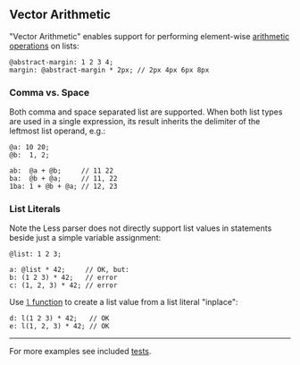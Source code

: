 
## Vector Arithmetic

"Vector Arithmetic" enables support for performing element-wise [arithmetic operations](http://lesscss.org/features/#features-overview-feature-operations) on lists:
```less
@abstract-margin: 1 2 3 4;
margin: @abstract-margin * 2px; // 2px 4px 6px 8px
```

### Comma vs. Space
Both comma and space separated list are supported. When both list types are used in a single expression, its result inherits the delimiter of the leftmost list operand, e.g.:
```less
@a: 10 20;
@b:  1, 2;

ab:  @a + @b;     // 11 22
ba:  @b + @a;     // 11, 22
1ba: 1 + @b + @a; // 12, 23 
```

### List Literals
Note the Less parser does not directly support list values in statements beside just a simple variable assignment:
```less
@list: 1 2 3;

a: @list * 42;     // OK, but:
b: (1 2 3) * 42;   // error
c: (1, 2, 3) * 42; // error
```
Use [`l` function](ref.md#l) to create a list value from a list literal "inplace":
```less
d: l(1 2 3) * 42;   // OK
e: l(1, 2, 3) * 42; // OK
```

---
For more examples see included [tests](../test/less/va.less).
